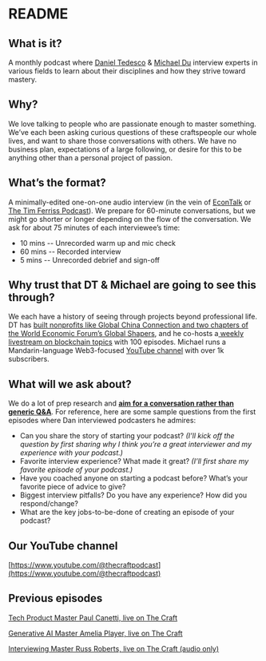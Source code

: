 # README

## What is it?

A monthly podcast where [Daniel Tedesco](https://www.linkedin.com/in/danieltedesco/) & [Michael Du](https://www.linkedin.com/in/zhengyang-michael-du-23b030167/) interview experts in various fields to learn about their disciplines and how they strive toward mastery.

## Why?

We love talking to people who are passionate enough to master something. We’ve each been asking curious questions of these craftspeople our whole lives, and want to share those conversations with others. We have no business plan, expectations of a large following, or desire for this to be anything other than a personal project of passion.


## What’s the format?

A minimally-edited one-on-one audio interview (in the vein of [EconTalk](https://www.econtalk.org/) or [The Tim Ferriss Podcast](https://tim.blog/podcast/)). We prepare for 60-minute conversations, but we might go shorter or longer depending on the flow of the conversation. We ask for about 75 minutes of each interviewee’s time:

* 10 mins -- Unrecorded warm up and mic check
* 60 mins -- Recorded interview
* 5 mins -- Unrecorded debrief and sign-off

## Why trust that DT & Michael are going to see this through?

We each have a history of seeing through projects beyond professional life. DT has [built nonprofits like Global China Connection and two chapters of the World Economic Forum’s Global Shapers](https://www.linkedin.com/in/danieltedesco/), and he co-hosts a[ weekly livestream on blockchain topics](https://hour.gg) with 100 episodes. Michael runs a Mandarin-language Web3-focused [YouTube channel](https://www.youtube.com/channel/UC24UPVUGS_9A9Wp2saWVwIw/videos?view=0&sort=p&flow=grid) with over 1k subscribers.


## What will we ask about?

We do a lot of prep research and **<span style="text-decoration:underline;">aim for a conversation rather than generic Q&A</span>**. For reference, here are some sample questions from the first episodes where Dan interviewed podcasters he admires:

* Can you share the story of starting your podcast?  _(I’ll kick off the question by first sharing why I think you’re a great interviewer and my experience with your podcast.)_
* Favorite interview experience? What made it great? _(I’ll first share my favorite episode of your podcast.)_
* Have you coached anyone on starting a podcast before? What’s your favorite piece of advice to give?
* Biggest interview pitfalls? Do you have any experience? How did you respond/change?
* What are the key jobs-to-be-done of creating an episode of your podcast?

## Our YouTube channel

[https://www.youtube.com/@thecraftpodcast](https://www.youtube.com/@thecraftpodcast)

## Previous episodes

[Tech Product Master Paul Canetti, live on The Craft](https://www.youtube.com/live/uAK8P8-6EjU)

[Generative AI Master Amelia Player, live on The Craft](https://youtube.com/live/s4WFCP6YRrY)

[Interviewing Master Russ Roberts, live on The Craft (audio only)](https://anchor.fm/the-craft-podcast/episodes/Podcast-Interviewing--with-Russ-Roberts-ekqdeo)
